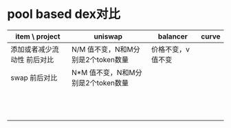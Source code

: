 # pool based dex对比

|  item \ project         |  uniswap                        | balancer                     |  curve                   |
|  ---                    |  ---                            |  ---                         |  ---                     |
| 添加或者减少流动性 前后对比 |  N/M 值不变，N和M分别是2个token数量 |   价格不变，v值不变             |                          |
| swap 前后对比            |  N*M 值不变，N和M分别是2个token数量 |                              |                          |
|                 |                             |                              |                          |
|                 |                             |                              |                          |
|                 |                             |                              |                          |
|                 |                             |                              |                          |
|                 |                             |                              |                          |
|                 |                             |                              |                          |
|                 |                             |                              |                          |
|                 |                             |                              |                          |
|                 |                             |                              |                          |
|                 |                             |                              |                          |
|                 |                             |                              |                          |
|                 |                             |                              |                          |
